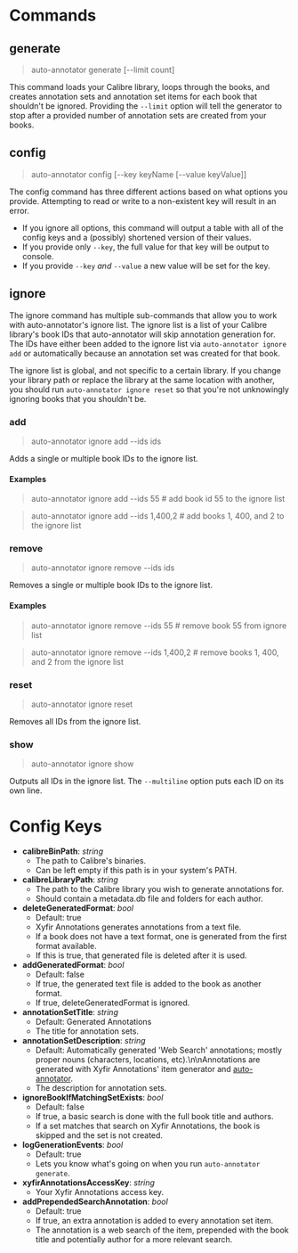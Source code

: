 # Commands

## generate

> auto-annotator generate [--limit count]

This command loads your Calibre library, loops through the books, and creates annotation sets and annotation set items for each book that shouldn't be ignored. Providing the `--limit` option will tell the generator to stop after a provided number of annotation sets are created from your books.

## config

> auto-annotator config [--key keyName [--value keyValue]]

The config command has three different actions based on what options you provide. Attempting to read or write to a non-existent key will result in an error.

- If you ignore all options, this command will output a table with all of the config keys and a (possibly) shortened version of their values.
- If you provide only `--key`, the full value for that key will be output to console.
- If you provide `--key` *and* `--value` a new value will be set for the key.

## ignore

The ignore command has multiple sub-commands that allow you to work with auto-annotator's ignore list. The ignore list is a list of your Calibre library's book IDs that auto-annotator will skip annotation generation for. The IDs have either been added to the ignore list via `auto-annotator ignore add` or automatically because an annotation set was created for that book.

The ignore list is global, and not specific to a certain library. If you change your library path or replace the library at the same location with another, you should run `auto-annotator ignore reset` so that you're not unknowingly ignoring books that you shouldn't be.

### add

> auto-annotator ignore add --ids ids

Adds a single or multiple book IDs to the ignore list.

#### Examples

> auto-annotator ignore add --ids 55 # add book id 55 to the ignore list

> auto-annotator ignore add --ids 1,400,2 # add books 1, 400, and 2 to the ignore list

### remove

> auto-annotator ignore remove --ids ids

Removes a single or multiple book IDs to the ignore list.

#### Examples

> auto-annotator ignore remove --ids 55 # remove book 55 from ignore list

> auto-annotator ignore remove --ids 1,400,2 # remove books 1, 400, and 2 from the ignore list

### reset

> auto-annotator ignore reset

Removes all IDs from the ignore list.

### show

> auto-annotator ignore show

Outputs all IDs in the ignore list. The `--multiline` option puts each ID on its own line.

# Config Keys

- **calibreBinPath**: *string*
  - The path to Calibre's binaries.
  - Can be left empty if this path is in your system's PATH.
- **calibreLibraryPath**: *string*
  - The path to the Calibre library you wish to generate annotations for.
  - Should contain a metadata.db file and folders for each author.
- **deleteGeneratedFormat**: *bool*
  - Default: true
  - Xyfir Annotations generates annotations from a text file.
  - If a book does not have a text format, one is generated from the first format available.
  - If this is true, that generated file is deleted after it is used.
- **addGeneratedFormat**: *bool*
  - Default: false
  - If true, the generated text file is added to the book as another format.
  - If true, deleteGeneratedFormat is ignored.
- **annotationSetTitle**: *string*
  - Default: Generated Annotations
  - The title for annotation sets.
- **annotationSetDescription**: *string*
  - Default: Automatically generated 'Web Search' annotations; mostly proper nouns (characters, locations, etc).\n\nAnnotations are generated with Xyfir Annotations' item generator and [auto-annotator](https://github.com/Xyfir/auto-annotator).
  - The description for annotation sets.
- **ignoreBookIfMatchingSetExists**: *bool*
  - Default: false
  - If true, a basic search is done with the full book title and authors.
  - If a set matches that search on Xyfir Annotations, the book is skipped and the set is not created.
- **logGenerationEvents**: *bool*
  - Default: true
  - Lets you know what's going on when you run `auto-annotator generate`.
- **xyfirAnnotationsAccessKey**: *string*
  - Your Xyfir Annotations access key.
- **addPrependedSearchAnnotation**: *bool*
  - Default: true
  - If true, an extra annotation is added to every annotation set item.
  - The annotation is a web search of the item, prepended with the book title and potentially author for a more relevant search.